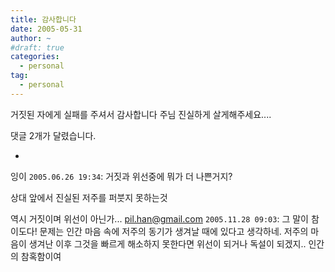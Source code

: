 ```yaml
---
title: 감사합니다
date: 2005-05-31
author: ~
#draft: true
categories:
  - personal
tag:
  - personal
---
```




거짓된 자에게 실패를 주셔서 감사합니다 주님
진실하게 살게해주세요....


 댓글  2개가 달렸습니다.

- 
 잉이 `2005.06.26 19:34`: 
거짓과 위선중에 뭐가 더 나쁜거지?

상대 앞에서 진실된 저주를 퍼붓지 못하는것

역시 거짓이며 위선이 아닌가...
 pil.han@gmail.com `2005.11.28 09:03`: 
그 말이 참이도다! 문제는 인간 마음 속에 저주의 동기가 생겨날 때에 있다고 생각하네. 저주의 마음이 생겨난 이후 그것을 빠르게 해소하지 못한다면 위선이 되거나 독설이 되겠지.. 인간의 참혹함이여




